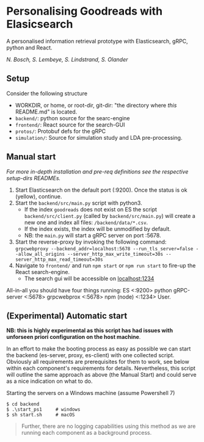 # Personalising Goodreads with Elasicsearch
A personalised information retrieval prototype with Elasticsearch, gRPC, python and React.

_N. Bosch, S. Lembeye, S. Lindstrand, S. Olander_


## Setup
Consider the following structure
* WORKDIR, or home, or root-dir, git-dir: "the directory where _this_ README.md" is located.
* `backend/`: python source for the searc-engine
* `frontend/`: React source for the search-GUI
* `protos/`: Protobuf defs for the gRPC
* `simulation/`: Source for simulation study and LDA pre-processing.


## Manual start
_For more in-depth installation and pre-req definitions see the respective setup-dirs READMEs._

1. Start Elasticsearch on the default port (:9200). Once the status is ok (yellow), continue.
2. Start the `backend/src/main.py` script with python3.
    * If the index `goodreads` does not exist on ES the script `backend/src/client.py` (called by `backend/src/main.py`) will create a new one and index all files: `/backend/data/*.csv`.
    * If the index exists, the index will be unmodified by default.
    * NB: the `main.py` will start a gRPC server on port :5678.
3. Start the reverse-proxy by invoking the following command:
    ```grpcwebproxy --backend_addr=localhost:5678 --run_tls_server=false --allow_all_origins --server_http_max_write_timeout=30s --server_http_max_read_timeout=30s```
4. Navigate to `frontend/` and run `npm start` or `npm run start` to fire-up the React search-engine.
    * The search gui will be accessible on [localhost:1234](http://localhost:1234)

All-in-all you should have four things running: ES <:9200> python gRPC-server <:5678> grpcwebprox <:5678> npm (node) <:1234> User.

## (Experimental) Automatic start
**NB: this is highly experimental as this script has had issues with unforseen priori configuration on the host machine**.

In an effort to make the booting process as easy as possible we can start the backend (es-server, proxy, es-client) with one collected script. Obviously all requirements are prerequisites for them to work, see below within each component's requirements for details.  Nevertheless, this script will outline the same approach as above (the Manual Start) and could serve as a nice indication on what to do.

Starting the servers on a Windows machine (assume Powershell 7)
```shell
$ cd backend
$ .\start_ps1     # windows
$ sh start.sh     # macOS
```

> Further, there are no logging capabilities using this method as we are running each component as a background process.
